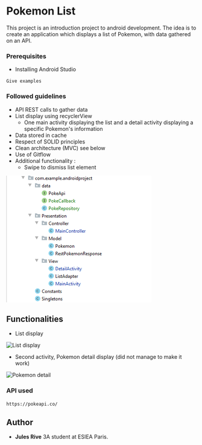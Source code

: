 # Pokemon List

This project is an introduction project to android development.
The idea is to create an application which displays a list of Pokemon, with data gathered on an API.

### Prerequisites

* Installing Android Studio

```
Give examples
```

### Followed guidelines

* API REST calls to gather data
* List display using recyclerView
  * One main activity displaying the list and a detail activity displaying a specific Pokemon's information
* Data stored in cache
* Respect of SOLID principles
* Clean architecture (MVC) see below
* Use of Gitflow
* Additional functionality :
  * Swipe to dismiss list element

<img src="Images/architecture.png" alt="Architecture">



## Functionalities

* List display

<img src="Images/screenShot_app1.png" alt="List display">

* Second activity, Pokemon detail display (did not manage to make it work)

<img src="Images/screenShot_app2" alt="Pokemon detail">


### API used

```
https://pokeapi.co/
```



## Author

* **Jules Rive**  3A student at ESIEA Paris.

